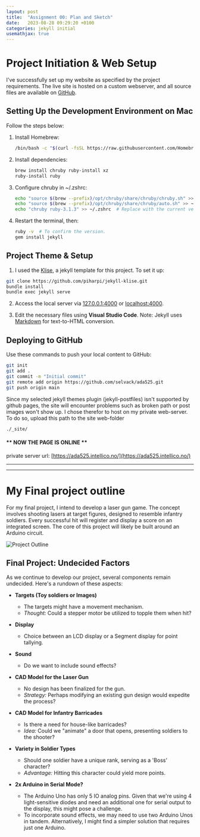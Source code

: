 ```yaml
---
layout: post
title:  "Assignment 00: Plan and Sketch"
date:   2023-08-28 09:29:20 +0100
categories: jekyll initial
usemathjax: true
---
```


# Project Initiation & Web Setup

I've successfully set up my website as specified by the project requirements. The live site is hosted on a custom webserver, and all source files are available on [GitHub](http://github.com/selvack/ada525/).

## Setting Up the Development Environment on Mac
Follow the steps below:

1. Install Homebrew:
   ```bash
   /bin/bash -c "$(curl -fsSL https://raw.githubusercontent.com/Homebrew/install/HEAD/install.sh)"
   ```

2. Install dependencies:
    ```bash
    brew install chruby ruby-install xz
    ruby-install ruby
    ```

3. Configure chruby in ~/.zshrc:
    ```bash
    echo "source $(brew --prefix)/opt/chruby/share/chruby/chruby.sh" >> ~/.zshrc
    echo "source $(brew --prefix)/opt/chruby/share/chruby/auto.sh" >> ~/.zshrc
    echo "chruby ruby-3.1.3" >> ~/.zshrc  # Replace with the current version after running 'chruby'.
    ```

4. Restart the terminal, then:
    ```bash
    ruby -v  # To confirm the version.
    gem install jekyll
    ```

## Project Theme & Setup
1.  I used the [Klise](https://github.com/piharpi/jekyll-klise), a jekyll template for this project. To set it up:
```bash
git clone https://github.com/piharpi/jekyll-klise.git
bundle install
bundle exec jekyll serve
```

2. Access the local server via [127.0.0.1:4000](127.0.0.1:4000) or [localhost:4000](localhost:4000).

3. Edit the necessary files using **Visual Studio Code**. Note: Jekyll uses [Markdown](https://www.markdownguide.org/tools/jekyll/) for text-to-HTML conversion.


## Deploying to GitHub
Use these commands to push your local content to GitHub:
``` bash
git init
git add . 
git commit -m "Initial commit"
git remote add origin https://github.com/selvack/ada525.git
git push origin main
```
Since my selected jekyll themes plugin (jekyll-postfiles) isn't supported by github pages, the site will encounter problems such as broken path or post images won't show up. I chose therefor to host on my private web-server. 
To do so, upload this path to the site web-folder
``` bash
./_site/
```

#### ** NOW THE PAGE IS ONLINE **
private server url: [https://ada525.intellico.no/](https://ada525.intellico.no/)

---

---

# My Final project outline
For my final project, I intend to develop a laser gun game. The concept involves shooting lasers at target figures, designed to resemble infantry soldiers. Every successful hit will register and display a score on an integrated screen. The core of this project will likely be built around an Arduino circuit.

![Project Outline](https://i.ibb.co/2WJz1GN/Skjermbilde-2023-08-28-111433.png "Laser Gun Game")


## Final Project: Undecided Factors
As we continue to develop our project, several components remain undecided. Here's a rundown of these aspects:

- **Targets (Toy soldiers or Images)**
  - The targets might have a movement mechanism.
  - *Thought:* Could a stepper motor be utilized to topple them when hit?

- **Display**
  - Choice between an LCD display or a Segment display for point tallying.

- **Sound**
  - Do we want to include sound effects?

- **CAD Model for the Laser Gun**
  - No design has been finalized for the gun.
  - *Strategy:* Perhaps modifying an existing gun design would expedite the process?

- **CAD Model for Infantry Barricades**
  - Is there a need for house-like barricades?
  - *Idea:* Could we "animate" a door that opens, presenting soldiers to the shooter?

- **Variety in Soldier Types**
  - Should one soldier have a unique rank, serving as a 'Boss' character?
  - *Advantage:* Hitting this character could yield more points.

- **2x Arduino in Serial Mode?**
  - The Arduino Uno has only 5 IO analog pins. Given that we're using 4 light-sensitive diodes and need an additional one for serial output to the display, this might pose a challenge.
  - To incorporate sound effects, we may need to use two Arduino Unos in tandem. Alternatively, I might find a simpler solution that requires just one Arduino.